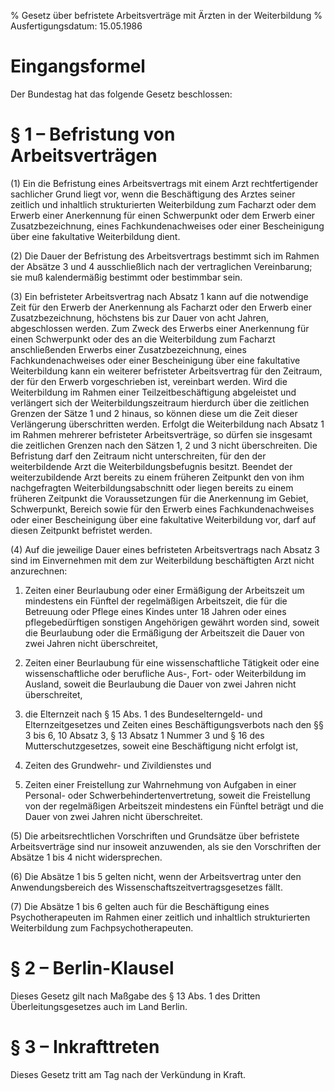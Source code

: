 % Gesetz über befristete Arbeitsverträge mit Ärzten in der Weiterbildung
% Ausfertigungsdatum: 15.05.1986
 
# Eingangsformel

Der Bundestag hat das folgende Gesetz beschlossen:

# § 1 – Befristung von Arbeitsverträgen

(1) Ein die Befristung eines Arbeitsvertrags mit einem Arzt rechtfertigender sachlicher Grund liegt vor, wenn die Beschäftigung des Arztes seiner zeitlich und inhaltlich strukturierten Weiterbildung zum Facharzt oder dem Erwerb einer Anerkennung für einen Schwerpunkt oder dem Erwerb einer Zusatzbezeichnung, eines Fachkundenachweises oder einer Bescheinigung über eine fakultative Weiterbildung dient.

(2) Die Dauer der Befristung des Arbeitsvertrags bestimmt sich im Rahmen der Absätze 3 und 4 ausschließlich nach der vertraglichen Vereinbarung; sie muß kalendermäßig bestimmt oder bestimmbar sein.

(3) Ein befristeter Arbeitsvertrag nach Absatz 1 kann auf die notwendige Zeit für den Erwerb der Anerkennung als Facharzt oder den Erwerb einer Zusatzbezeichnung, höchstens bis zur Dauer von acht Jahren, abgeschlossen werden. Zum Zweck des Erwerbs einer Anerkennung für einen Schwerpunkt oder des an die Weiterbildung zum Facharzt anschließenden Erwerbs einer Zusatzbezeichnung, eines Fachkundenachweises oder einer Bescheinigung über eine fakultative Weiterbildung kann ein weiterer befristeter Arbeitsvertrag für den Zeitraum, der für den Erwerb vorgeschrieben ist, vereinbart werden. Wird die Weiterbildung im Rahmen einer Teilzeitbeschäftigung abgeleistet und verlängert sich der Weiterbildungszeitraum hierdurch über die zeitlichen Grenzen der Sätze 1 und 2 hinaus, so können diese um die Zeit dieser Verlängerung überschritten werden. Erfolgt die Weiterbildung nach Absatz 1 im Rahmen mehrerer befristeter Arbeitsverträge, so dürfen sie insgesamt die zeitlichen Grenzen nach den Sätzen 1, 2 und 3 nicht überschreiten. Die Befristung darf den Zeitraum nicht unterschreiten, für den der weiterbildende Arzt die Weiterbildungsbefugnis besitzt. Beendet der weiterzubildende Arzt bereits zu einem früheren Zeitpunkt den von ihm nachgefragten Weiterbildungsabschnitt oder liegen bereits zu einem früheren Zeitpunkt die Voraussetzungen für die Anerkennung im Gebiet, Schwerpunkt, Bereich sowie für den Erwerb eines Fachkundenachweises oder einer Bescheinigung über eine fakultative Weiterbildung vor, darf auf diesen Zeitpunkt befristet werden.

(4) Auf die jeweilige Dauer eines befristeten Arbeitsvertrags nach Absatz 3 sind im Einvernehmen mit dem zur Weiterbildung beschäftigten Arzt nicht anzurechnen:

1. Zeiten einer Beurlaubung oder einer Ermäßigung der Arbeitszeit um mindestens ein Fünftel der regelmäßigen Arbeitszeit, die für die Betreuung oder Pflege eines Kindes unter 18 Jahren oder eines pflegebedürftigen sonstigen Angehörigen gewährt worden sind, soweit die Beurlaubung oder die Ermäßigung der Arbeitszeit die Dauer von zwei Jahren nicht überschreitet,

2. Zeiten einer Beurlaubung für eine wissenschaftliche Tätigkeit oder eine wissenschaftliche oder berufliche Aus-, Fort- oder Weiterbildung im Ausland, soweit die Beurlaubung die Dauer von zwei Jahren nicht überschreitet,

3. die Elternzeit nach § 15 Abs. 1 des Bundeselterngeld- und Elternzeitgesetzes und Zeiten eines Beschäftigungsverbots nach den §§ 3 bis 6, 10 Absatz 3, § 13 Absatz 1 Nummer 3 und § 16 des Mutterschutzgesetzes, soweit eine Beschäftigung nicht erfolgt ist,

4. Zeiten des Grundwehr- und Zivildienstes und

5. Zeiten einer Freistellung zur Wahrnehmung von Aufgaben in einer Personal- oder Schwerbehindertenvertretung, soweit die Freistellung von der regelmäßigen Arbeitszeit mindestens ein Fünftel beträgt und die Dauer von zwei Jahren nicht überschreitet.

(5) Die arbeitsrechtlichen Vorschriften und Grundsätze über befristete Arbeitsverträge sind nur insoweit anzuwenden, als sie den Vorschriften der Absätze 1 bis 4 nicht widersprechen.

(6) Die Absätze 1 bis 5 gelten nicht, wenn der Arbeitsvertrag unter den Anwendungsbereich des Wissenschaftszeitvertragsgesetzes fällt.

(7) Die Absätze 1 bis 6 gelten auch für die Beschäftigung eines Psychotherapeuten im Rahmen einer zeitlich und inhaltlich strukturierten Weiterbildung zum Fachpsychotherapeuten.

# § 2 – Berlin-Klausel

Dieses Gesetz gilt nach Maßgabe des § 13 Abs. 1 des Dritten Überleitungsgesetzes auch im Land Berlin.

# § 3 – Inkrafttreten

Dieses Gesetz tritt am Tag nach der Verkündung in Kraft.
